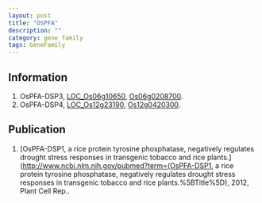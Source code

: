 ```yaml
---
layout: post
title: "OSPFA"
description: ""
category: gene family
tags: GeneFamily
---
```


## Information
1. OsPFA-DSP3, [LOC_Os06g10650](http://rice.plantbiology.msu.edu/cgi-bin/ORF_infopage.cgi?orf=LOC_Os06g10650), [Os06g0208700](http://rapdb.dna.affrc.go.jp/viewer/gbrowse_details/irgsp1?name=Os06g0208700).
2. OsPFA-DSP4, [LOC_Os12g23190](http://rice.plantbiology.msu.edu/cgi-bin/ORF_infopage.cgi?orf=LOC_Os12g23190), [Os12g0420300](http://rapdb.dna.affrc.go.jp/viewer/gbrowse_details/irgsp1?name=Os12g0420300).

## Publication
1. [OsPFA-DSP1, a rice protein tyrosine phosphatase, negatively regulates drought stress responses in transgenic tobacco and rice plants.](http://www.ncbi.nlm.nih.gov/pubmed?term=(OsPFA-DSP1, a rice protein tyrosine phosphatase, negatively regulates drought stress responses in transgenic tobacco and rice plants.%5BTitle%5D), 2012, Plant Cell Rep..


